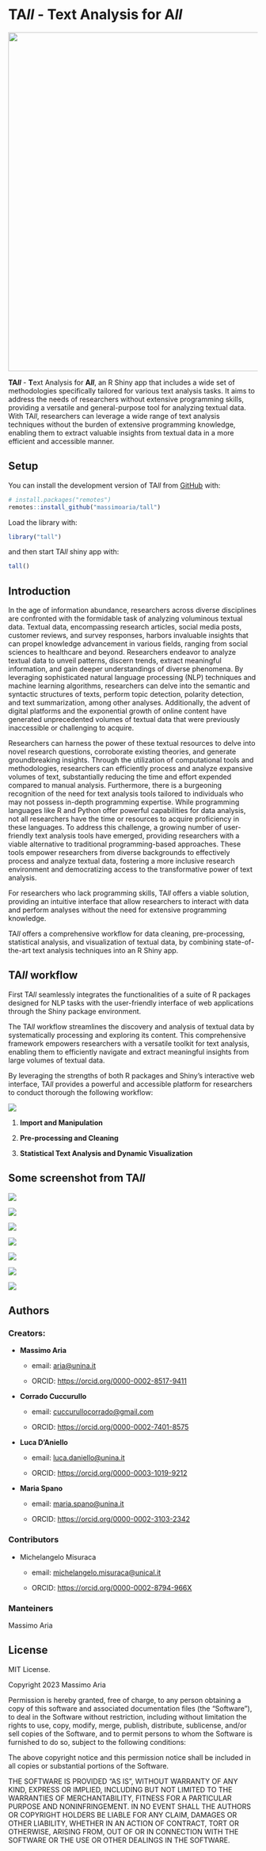 
<!-- README.md is generated from README.Rmd. Please edit that file -->

# **TA*ll*** - **T**ext Analysis for **A*ll***

<img src="images/tall_logo.jpg" width="685" />

<!-- badges: start -->
<!-- badges: end -->

**TA*ll*** - **T**ext Analysis for **A*ll***, an R Shiny app that
includes a wide set of methodologies specifically tailored for various
text analysis tasks. It aims to address the needs of researchers without
extensive programming skills, providing a versatile and general-purpose
tool for analyzing textual data. With TA*ll*, researchers can leverage a
wide range of text analysis techniques without the burden of extensive
programming knowledge, enabling them to extract valuable insights from
textual data in a more efficient and accessible manner.

## Setup

You can install the development version of TA*ll* from
[GitHub](https://github.com/) with:

``` r
# install.packages("remotes")
remotes::install_github("massimoaria/tall")
```

Load the library with:

``` r
library("tall")
```

and then start TA*ll* shiny app with:

``` r
tall()
```

## Introduction

In the age of information abundance, researchers across diverse
disciplines are confronted with the formidable task of analyzing
voluminous textual data. Textual data, encompassing research articles,
social media posts, customer reviews, and survey responses, harbors
invaluable insights that can propel knowledge advancement in various
fields, ranging from social sciences to healthcare and beyond.
Researchers endeavor to analyze textual data to unveil patterns, discern
trends, extract meaningful information, and gain deeper understandings
of diverse phenomena. By leveraging sophisticated natural language
processing (NLP) techniques and machine learning algorithms, researchers
can delve into the semantic and syntactic structures of texts, perform
topic detection, polarity detection, and text summarization, among other
analyses. Additionally, the advent of digital platforms and the
exponential growth of online content have generated unprecedented
volumes of textual data that were previously inaccessible or challenging
to acquire.

Researchers can harness the power of these textual resources to delve
into novel research questions, corroborate existing theories, and
generate groundbreaking insights. Through the utilization of
computational tools and methodologies, researchers can efficiently
process and analyze expansive volumes of text, substantially reducing
the time and effort expended compared to manual analysis. Furthermore,
there is a burgeoning recognition of the need for text analysis tools
tailored to individuals who may not possess in-depth programming
expertise. While programming languages like R and Python offer powerful
capabilities for data analysis, not all researchers have the time or
resources to acquire proficiency in these languages. To address this
challenge, a growing number of user-friendly text analysis tools have
emerged, providing researchers with a viable alternative to traditional
programming-based approaches. These tools empower researchers from
diverse backgrounds to effectively process and analyze textual data,
fostering a more inclusive research environment and democratizing access
to the transformative power of text analysis.

For researchers who lack programming skills, TA*ll* offers a viable
solution, providing an intuitive interface that allow researchers to
interact with data and perform analyses without the need for extensive
programming knowledge.

TA*ll* offers a comprehensive workflow for data cleaning,
pre-processing, statistical analysis, and visualization of textual data,
by combining state-of-the-art text analysis techniques into an R Shiny
app.

## TA*ll* workflow

First TA*ll* seamlessly integrates the functionalities of a suite of R
packages designed for NLP tasks with the user-friendly interface of web
applications through the Shiny package environment.

The TA*ll* workflow streamlines the discovery and analysis of textual
data by systematically processing and exploring its content. This
comprehensive framework empowers researchers with a versatile toolkit
for text analysis, enabling them to efficiently navigate and extract
meaningful insights from large volumes of textual data.

By leveraging the strengths of both R packages and Shiny’s interactive
web interface, TA*ll* provides a powerful and accessible platform for
researchers to conduct thorough the following workflow:

![](images/workflow.png)

1.  **Import and Manipulation**

2.  **Pre-processing and Cleaning**

3.  **Statistical Text Analysis and Dynamic Visualization**

## Some screenshot from TA*ll*

![](images/import.png)

![](images/edit.png)

![](images/postag.png)

![](images/customlist.png)

![](images/overview.png)

![](images/words.png)

![](images/documents.png)

## Authors

### Creators:

- **Massimo Aria**

  - email: aria@unina.it

  - ORCID: <https://orcid.org/0000-0002-8517-9411>

- **Corrado Cuccurullo**

  - email: cuccurullocorrado@gmail.com

  - ORCID: <https://orcid.org/0000-0002-7401-8575>

- **Luca D’Aniello**

  - email: luca.daniello@unina.it

  - ORCID: <https://orcid.org/0000-0003-1019-9212>

- **Maria Spano**

  - email: maria.spano@unina.it

  - ORCID: <https://orcid.org/0000-0002-3103-2342>

### Contributors

- Michelangelo Misuraca

  - email: michelangelo.misuraca@unical.it

  - ORCID: <https://orcid.org/0000-0002-8794-966X>

### Manteiners

Massimo Aria

## License

MIT License.

Copyright 2023 Massimo Aria

Permission is hereby granted, free of charge, to any person obtaining a
copy of this software and associated documentation files (the
“Software”), to deal in the Software without restriction, including
without limitation the rights to use, copy, modify, merge, publish,
distribute, sublicense, and/or sell copies of the Software, and to
permit persons to whom the Software is furnished to do so, subject to
the following conditions:

The above copyright notice and this permission notice shall be included
in all copies or substantial portions of the Software.

THE SOFTWARE IS PROVIDED “AS IS”, WITHOUT WARRANTY OF ANY KIND, EXPRESS
OR IMPLIED, INCLUDING BUT NOT LIMITED TO THE WARRANTIES OF
MERCHANTABILITY, FITNESS FOR A PARTICULAR PURPOSE AND NONINFRINGEMENT.
IN NO EVENT SHALL THE AUTHORS OR COPYRIGHT HOLDERS BE LIABLE FOR ANY
CLAIM, DAMAGES OR OTHER LIABILITY, WHETHER IN AN ACTION OF CONTRACT,
TORT OR OTHERWISE, ARISING FROM, OUT OF OR IN CONNECTION WITH THE
SOFTWARE OR THE USE OR OTHER DEALINGS IN THE SOFTWARE.
